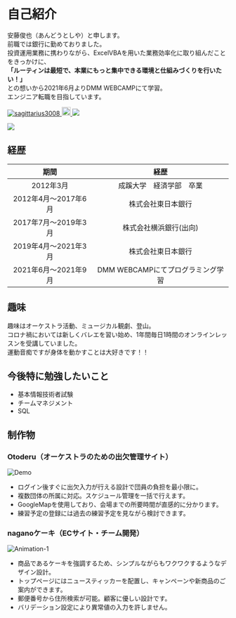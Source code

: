 # 自己紹介
安藤俊也（あんどうとしや）と申します。<br>
前職では銀行に勤めておりました。<br>
投資運用業務に携わりながら、ExcelVBAを用いた業務効率化に取り組んだことをきっかけに、<br>
**「ルーティンは最短で、本業にもっと集中できる環境と仕組みづくりを行いたい！」**<br>
との想いから2021年6月よりDMM WEBCAMPにて学習。<br>
エンジニア転職を目指しています。

<p align="left"> 
  <a href="https://github.com/sagittarius3008/sagittarius3008/">
    <img src="https://komarev.com/ghpvc/?username=sagittarius3008" alt="sagittarius3008"/>
  </a>
  <a href="http://qiita.com/sagittarius30008">
    <img height="20" src="https://qiita-badge.apiapi.app/s/sagittarius30008/posts.svg" />
  </a>
  <a href="https://twitter.com/dmm_tekuteku">
    <img src="https://img.shields.io/twitter/url?style=social&url=https://twitter.com/dmm_tekuteku">
  </a>
</p>

<a href="https://github.com/sagittarius3008">
  <img src="https://github-readme-stats.vercel.app/api?username=sagittarius3008&count_private=true&theme=github_dark&hide=stars&show_icons=true)" />
</a>


## 経歴

| 期間                 | 経歴                     | 
| :------------------: | :----------------------: | 
| 2012年3月            | 成蹊大学　経済学部　卒業 | 
| 2012年4月～2017年6月 | 株式会社東日本銀行       | 
| 2017年7月～2019年3月 | 株式会社横浜銀行(出向)   | 
| 2019年4月～2021年3月 | 株式会社東日本銀行       | 
| 2021年6月～2021年9月 | DMM WEBCAMPにてプログラミング学習  | 

## 趣味

趣味はオーケストラ活動、ミュージカル観劇、登山。<br>
コロナ禍においては新しくバレエを習い始め、1年間毎日1時間のオンラインレッスンを受講していました。<br>
運動音痴ですが身体を動かすことは大好きです！！


## 今後特に勉強したいこと

- 基本情報技術者試験
- チームマネジメント
- SQL


## 制作物

### Otoderu（オーケストラのための出欠管理サイト）

![Demo](https://user-images.githubusercontent.com/83518855/131471852-b7817ded-56b1-412a-ac25-778ce5ecb9de.gif)

- ログイン後すぐに出欠入力が行える設計で団員の負担を最小限に。
- 複数団体の所属に対応。スケジュール管理を一括で行えます。
- GoogleMapを使用しており、会場までの所要時間が直感的に分かります。
- 練習予定の登録には過去の練習予定を見ながら検討できます。


### naganoケーキ（ECサイト・チーム開発）

![Animation-1](https://user-images.githubusercontent.com/83518855/127267784-4657410f-a30c-412f-99eb-7d571b1c46a7.gif)

- 商品であるケーキを強調するため、シンプルながらもワクワクするようなデザイン設計。
- トップページにはニュースティッカーを配置し、キャンペーンや新商品のご案内ができます。
- 郵便番号から住所検索が可能。顧客に優しい設計です。
- バリデーション設定により異常値の入力を許しません。
